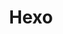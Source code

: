 ---
title: "Hexo"
meta_title: "Hexo Themes | A Curated Directory Of Free Hexo Themes"
meta_description: "A curated directory of best free Hexo themes created by independent web designers & developers that are open source, MIT licensed & available for free to download."
icon: images/icons/hexo.svg
official_url: https://hexo.io/
github_path: hexojs/hexo
twitter_username: hexojs
license: MIT
license_url: "https://github.com/hexojs/hexo/blob/master/LICENSE"
language: JavaScript
taxonomy: ssg
url: /hexo-themes
short_description: "Hexo is a fast, simple and powerful blog framework. You write posts in Markdown (or other markup languages) and Hexo generates static files with a beautiful theme in seconds."
subscription_form:
  enable: true
  title: "Stay up to date with Jamstack resources & news"
  form_action: "https://statichunt.us20.list-manage.com/subscribe/post?u=dee5423f5cc21fc892eced0e9&amp;id=af2dc095be"
  form_name: "b_dee5423f5cc21fc892eced0e9_af2dc095be"
  button_label: "Subscribe"
---